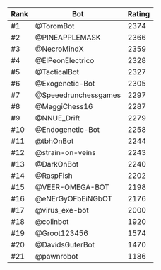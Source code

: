 Rank|Bot|Rating
---|---|---
#1|@ToromBot|2374
#2|@PINEAPPLEMASK|2366
#3|@NecroMindX|2359
#4|@ElPeonElectrico|2328
#5|@TacticalBot|2327
#6|@Exogenetic-Bot|2305
#7|@Speeedrunchessgames|2297
#8|@MaggiChess16|2287
#9|@NNUE_Drift|2279
#10|@Endogenetic-Bot|2258
#11|@tbhOnBot|2244
#12|@strain-on-veins|2243
#13|@DarkOnBot|2240
#14|@RaspFish|2202
#15|@VEER-OMEGA-BOT|2198
#16|@eNErGyOFbEiNGbOT|2176
#17|@virus_exe-bot|2000
#18|@colinbot|1920
#19|@Groot123456|1574
#20|@DavidsGuterBot|1470
#21|@pawnrobot|1186
